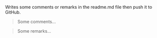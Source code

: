 Writes some comments or remarks in the readme.md file then push it to GitHub.
> Some comments...

> Some remarks...

